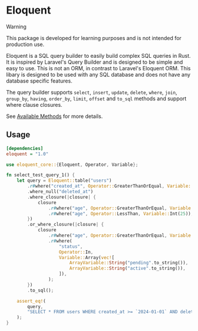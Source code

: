 # Eloquent

> [!WARNING]
>
> This package is developed for learning purposes and is not intended for production use.

Eloquent is a SQL query builder to easily build complex SQL queries in Rust. It is inspired by Laravel's Query Builder and is designed to be simple and easy to use. This is not an ORM, in contrast to Laravel's Eloquent ORM. This libary is designed to be used with any SQL database and does not have any database specific features.

The query builder supports `select`, `insert`, `update`, `delete`, `where`, `join`, `group_by`, `having`, `order_by`, `limit`, `offset` and `to_sql` methods and support where clause closures.

See [Available Methods](./docs/available-methods.md) for more details.

## Usage

```ini
[dependencies]
eloquent = "1.0"
```

```rust
use eloquent_core::{Eloquent, Operator, Variable};

fn select_test_query_1() {
    let query = Eloquent::table("users")
        .r#where("created_at", Operator::GreaterThanOrEqual, Variable::String("2024-01-01".to_string()))
        .where_null("deleted_at")
        .where_closure(|closure| {
            closure
                .r#where("age", Operator::GreaterThanOrEqual, Variable::Int(18))
                .r#where("age", Operator::LessThan, Variable::Int(25));
        })
        .or_where_closure(|closure| {
            closure
                .r#where("age", Operator::GreaterThanOrEqual, Variable::Int(30))
                .r#where(
                    "status",
                    Operator::In,
                    Variable::Array(vec![
                        ArrayVariable::String("pending".to_string()),
                        ArrayVariable::String("active".to_string()),
                    ]),
                );
        })
        .to_sql();

    assert_eq!(
        query,
        "SELECT * FROM users WHERE created_at >= `2024-01-01` AND deleted_at IS NULL AND (age >= 18 AND age < 25) OR (age >= 30 AND status IN (`pending`, `active`))"
    );
}
```
